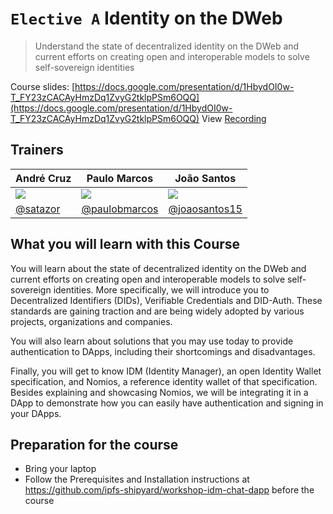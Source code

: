 # `Elective A` Identity on the DWeb

> Understand the state of decentralized identity on the DWeb and current efforts on creating open and interoperable models to solve self-sovereign identities

Course slides: [https://docs.google.com/presentation/d/1HbydOI0w-T_FY23zCACAyHmzDq1ZvyG2tklpPSm6OQQ](https://docs.google.com/presentation/d/1HbydOI0w-T_FY23zCACAyHmzDq1ZvyG2tklpPSm6OQQ)
View [Recording](https://youtu.be/EsLqjFEN-MM)

## Trainers

| **André Cruz**                                        	| **Paulo Marcos**                                       	| **João Santos**                                        	|
|-------------------------------------------------------	|--------------------------------------------------------	|--------------------------------------------------------	|
| ![](https://avatars2.githubusercontent.com/u/1017236) 	| ![](https://avatars2.githubusercontent.com/u/11398440) 	| ![](https://avatars1.githubusercontent.com/u/10178757) 	|
| [@satazor](https://github.com/satazor/)               	| [@paulobmarcos](https://github.com/paulobmarcos)       	| [@joaosantos15](https://github.com/joaosantos15)       	|

## What you will learn with this Course

You will learn about the state of decentralized identity on the DWeb and current efforts on creating open and interoperable models to solve self-sovereign identities. More specifically, we will introduce you to Decentralized Identifiers (DIDs), Verifiable Credentials and DID-Auth. These standards are gaining traction and are being widely adopted by various projects, organizations and companies.

You will also learn about solutions that you may use today to provide authentication to DApps, including their shortcomings and disadvantages.

Finally, you will get to know IDM (Identity Manager), an open Identity Wallet specification, and Nomios, a reference identity wallet of that specification. Besides explaining and showcasing Nomios, we will be integrating it in a DApp to demonstrate how you can easily have authentication and signing in your DApps.

## Preparation for the course

- Bring your laptop
- Follow the Prerequisites and Installation instructions at https://github.com/ipfs-shipyard/workshop-idm-chat-dapp before the course

